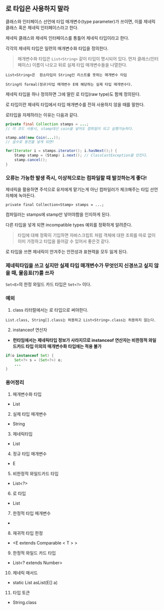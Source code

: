 ## 로 타입은 사용하지 말라

클래스와 인터페이스 선언에 타입 매개변수(type parameter)가 쓰이면, 이를 제네릭 클래스 혹은 제네릭 인터페이스라고 한다.

제네릭 클래스와 제네릭 인터페이스를 통틀어 제네릭 타입이라고 한다.

각각의 제네릭 타입은 일련의 매개변수화 타입을 정의한다.
> 매개변수화 타입은 ```List<String>``` 같이 타입이 명시되어 있다. 먼저 클래스(인터페이스) 이름이 나오고 뒤로 실제 타입 매개변수들을 나열한다.

```
List<String>은  원소타입이 String인 리스트를 뜻하는 매개변수 타입

String이 formal(정규)타입 매개변수 E에 해당하는 실제 타입 매개변수다.
```

제네릭 타입을 하나 정의하면 그에 딸린 로 타입(raw type)도 함께 정의된다. 

로 타입이란 제네릭 타입에서 타입 매개변수를 전혀 사용하지 않을 때를 말한다.

로타입을 자제하라는 이유는 다음과 같다.

```java
private final Collection stamps = ...;
// 이 코드 사용시, stamp대신 coin을 넣어도 컴파일이 되고 실행가능하다.

stamp.add(new Coin(...));
// 실수로 동전을 넣게 되면! 

for(Iterator i = stamps.iterator(); i.hasNext();) {
    Stamp stamp = (Stamp) i.next(); // ClassCastException을 던진다.
    stamp.cancel();
}
```

### 오류는 가능한 발생 즉시, 이상적으로는 컴파일할 때 발것하는게 좋다!

제네릭을 활용하면 주석으로 유저에게 맡기는게 아닌 컴파일러가 체크해주는 타입 선언 자체에 녹아든다.
```
private final Collection<Stamp> stamps = ...;
```

컴파일러는 stamps에 stamp만 넣어야함을 인지하게 된다.

다른 타입을 넣게 되면 incompatible types 예외를 정확하게 알려준다.
> 타입에 대해 정확히 기입하면 자바스크립트 처럼 객체에 대한 조회를 따로 없이 이미 가정하고 타입을 들어갈 수 있어서 좋은것 같다.

로 타입을 쓰면 제네릭이 안겨주는 안전성과 표현력을 모두 잃게 된다.

### 제네릭타입을 쓰고 싶지만 실제 타입 매개변수가 무엇인지 신경쓰고 싶지 않을 때, 물음표(?)를 쓰자

```Set<E>```의 한정 와일드 카드 타입은 ```Set<?>``` 이다.


### 예외
1. class 리터럴에서는 로 타입으로 써야한다.

```
List.class, String[].class는 허용하고 List<String>.class는 허용하지 않는다.
```
2. instanceof 연산자

- **런타임에서는 제네릭타입 정보가 사라지므로 instanceof 연산자는 비한정적 와일드카드 타입 이외의 매개변수화 타입에는 적용 불가**

```java
if(o instanceof Set) {
    Set<?> s = (Set<?>) o;
    ...
}
```

### 용어정리

1. 매개변수화 타입
- List<String>

2. 실제 타입 매개변수 
- String

3. 제네릭타입
- List<E>

4. 정규 타입 매개변수
- E

5. 비한정적 와일드카드 타입
- List<?>

6. 로 타입
- List

7. 한정적 타입 매개변수
- <E extends Number>

8. 재귀적 타입 한정
- <E extends Comparable < T > >

9. 한정적 와일드 카드 타입
- List<? extends Number>

10. 제네릭 매서드
- static <E> List<E> asList(E[] a)

11. 타입 토큰
- String.class